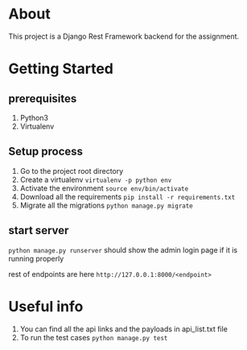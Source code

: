 # About
This project is a Django Rest Framework backend for the assignment.

# Getting Started
## prerequisites
1. Python3
2. Virtualenv


## Setup process
1. Go to the project root directory
2. Create a virtualenv `virtualenv -p python env`
3. Activate the environment `source env/bin/activate`
4. Download all the requirements `pip install -r requirements.txt`
5. Migrate all the migrations `python manage.py migrate`


## start server
`python manage.py runserver`
should show the admin login page if it is running properly

rest of endpoints are here `http://127.0.0.1:8000/<endpoint>`

# Useful info
1. You can find all the api links and the payloads in api_list.txt file
2. To run the test cases `python manage.py test`